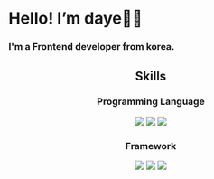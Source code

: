 # Hello! I’m daye👋🏻  
### I'm a Frontend developer from korea.

<div align="center">

## Skills  

### Programming Language 
<img src="https://img.shields.io/badge/javascript-F7DF1E?style=for-the-badge&logo=javascript&logoColor=white">
<img src="https://img.shields.io/badge/Typescript-3178C6?style=for-the-badge&logo=Typescript&logoColor=white"/>
<img src="https://img.shields.io/badge/dart-0175C2?style=for-the-badge&logo=dart&logoColor=white">

### Framework
<img src="https://img.shields.io/badge/react-61DAFB?style=for-the-badge&logo=react&logoColor=black">
<img src="https://img.shields.io/badge/next.js-000000?style=for-the-badge&logo=react&logoColor=white">
<img src="https://img.shields.io/badge/flutter-02569B?style=for-the-badge&logo=flutter&logoColor=white">

</div>
